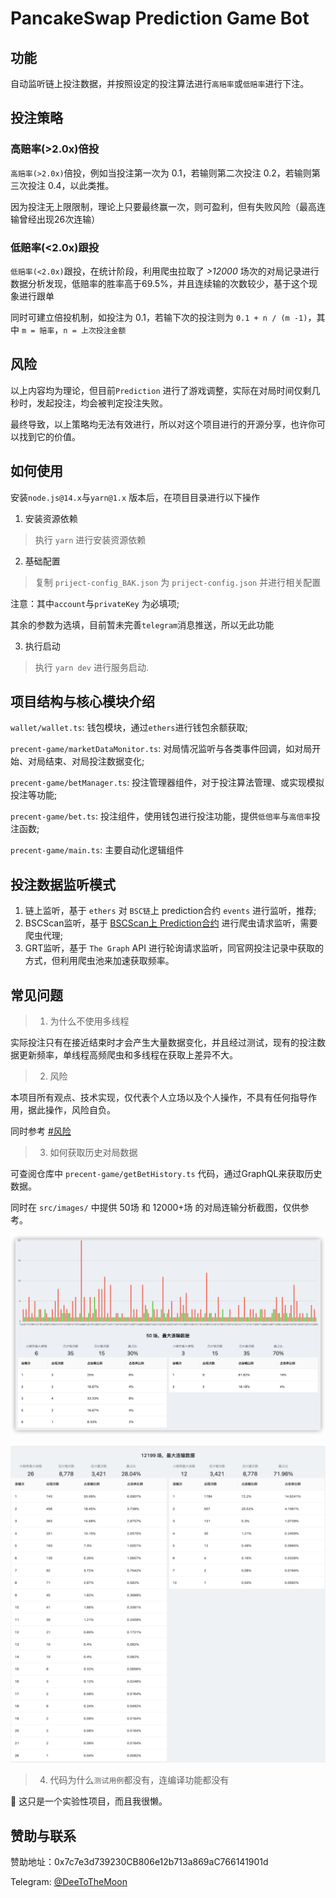 # PancakeSwap Prediction Game Bot

## 功能

自动监听链上投注数据，并按照设定的投注算法进行`高赔率`或`低赔率`进行下注。

## 投注策略

### 高赔率(>2.0x)倍投

`高赔率(>2.0x)`倍投，例如当投注第一次为 0.1，若输则第二次投注 0.2，若输则第三次投注 0.4，以此类推。

因为投注无上限限制，理论上只要最终赢一次，则可盈利，但有失败风险（最高连输曾经出现26次连输）

### 低赔率(<2.0x)跟投

`低赔率(<2.0x)`跟投，在统计阶段，利用爬虫拉取了 *>12000* 场次的对局记录进行数据分析发现，低赔率的胜率高于69.5%，并且连续输的次数较少，基于这个现象进行跟单

同时可建立倍投机制，如投注为 0.1，若输下次的投注则为 `0.1 + n / (m -1)`，其中 `m = 赔率`，`n = 上次投注金额`

## 风险

以上内容均为理论，但目前`Prediction` 进行了游戏调整，实际在对局时间仅剩几秒时，发起投注，均会被判定投注失败。

最终导致，以上策略均无法有效进行，所以对这个项目进行的开源分享，也许你可以找到它的价值。

## 如何使用

安装`node.js@14.x`与`yarn@1.x` 版本后，在项目目录进行以下操作

1. 安装资源依赖

> 执行 `yarn` 进行安装资源依赖

2. 基础配置

> 复制 `priject-config_BAK.json` 为 `priject-config.json` 并进行相关配置

注意：其中`account`与`privateKey` 为必填项;

其余的参数为选填，目前暂未完善`telegram`消息推送，所以无此功能

3. 执行启动

> 执行 `yarn dev` 进行服务启动.

## 项目结构与核心模块介绍

`wallet/wallet.ts`: 钱包模块，通过`ethers`进行钱包余额获取;

`precent-game/marketDataMonitor.ts`: 对局情况监听与各类事件回调，如对局开始、对局结束、对局投注数据变化;

`precent-game/betManager.ts`: 投注管理器组件，对于投注算法管理、或实现模拟投注等功能;

`precent-game/bet.ts`: 投注组件，使用钱包进行投注功能，提供`低倍率`与`高倍率`投注函数;

`precent-game/main.ts`: 主要自动化逻辑组件

## 投注数据监听模式

1. 链上监听，基于 `ethers` 对 `BSC链`上 prediction合约 `events` 进行监听，推荐;
2. BSCScan监听，基于 [BSCScan上 Prediction合约](https://bscscan.com/address/0x516ffd7d1e0ca40b1879935b2de87cb20fc1124b) 进行爬虫请求监听，需要爬虫代理;
3. GRT监听，基于 `The Graph` API 进行轮询请求监听，同官网投注记录中获取的方式，但利用爬虫池来加速获取频率。

## 常见问题

> 1. 为什么不使用多线程

实际投注只有在接近结束时才会产生大量数据变化，并且经过测试，现有的投注数据更新频率，单线程高频爬虫和多线程在获取上差异不大。

> 2. 风险

本项目所有观点、技术实现，仅代表个人立场以及个人操作，不具有任何指导作用，据此操作，风险自负。

同时参考 [#风险](#风险)

> 3. 如何获取历史对局数据

可查阅仓库中 `precent-game/getBetHistory.ts` 代码，通过GraphQL来获取历史数据。

同时在 `src/images/` 中提供 50场 和 12000+场 的对局连输分析截图，仅供参考。

![50场](src/images/history-50.png)

![12000+场](src/images/history.png)

> 4. 代码为什么`测试用例`都没有，连编译功能都没有

🙂 这只是一个实验性项目，而且我很懒。

## 赞助与联系

赞助地址：0x7c7e3d739230CB806e12b713a869aC766141901d

Telegram: [@DeeToTheMoon](https://t.me/DeeToTheMoon)